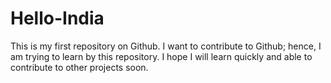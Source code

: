 # Hello-India
This is my first repository on Github.
I want to contribute to Github; hence, I am trying to learn by this repository.
I hope I will learn quickly and able to contribute to other projects soon.
